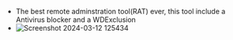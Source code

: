 - The best remote adminstration tool(RAT) ever, this tool include a Antivirus blocker and a WDExclusion
- ![Screenshot 2024-03-12 125434](https://github.com/0xRino/EtiRAT/assets/152611711/17e4c762-e49e-42e4-a493-6ae96d50740b)
